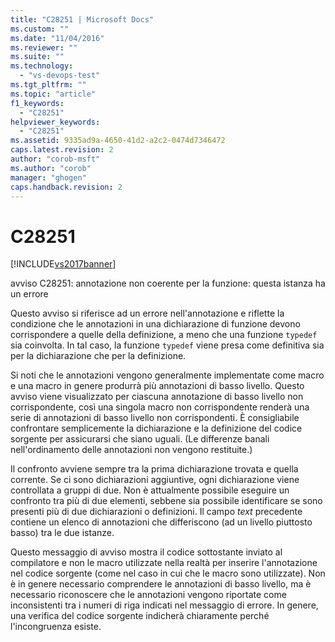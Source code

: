 ```yaml
---
title: "C28251 | Microsoft Docs"
ms.custom: ""
ms.date: "11/04/2016"
ms.reviewer: ""
ms.suite: ""
ms.technology: 
  - "vs-devops-test"
ms.tgt_pltfrm: ""
ms.topic: "article"
f1_keywords: 
  - "C28251"
helpviewer_keywords: 
  - "C28251"
ms.assetid: 9335ad9a-4650-41d2-a2c2-0474d7346472
caps.latest.revision: 2
author: "corob-msft"
ms.author: "corob"
manager: "ghogen"
caps.handback.revision: 2
---
```

# C28251
[!INCLUDE[vs2017banner](../code-quality/includes/vs2017banner.md)]

avviso C28251: annotazione non coerente per la funzione: questa istanza ha un errore  
  
 Questo avviso si riferisce ad un errore nell'annotazione e riflette la condizione che le annotazioni in una dichiarazione di funzione devono corrispondere a quelle della definizione, a meno che una funzione `typedef` sia coinvolta.  In tal caso, la funzione `typedef` viene presa come definitiva sia per la dichiarazione che per la definizione.  
  
 Si noti che le annotazioni vengono generalmente implementate come macro e una macro in genere produrrà più annotazioni di basso livello.  Questo avviso viene visualizzato per ciascuna annotazione di basso livello non corrispondente, così una singola macro non corrispondente renderà una serie di annotazioni di basso livello non corrispondenti.  È consigliabile confrontare semplicemente la dichiarazione e la definizione del codice sorgente per assicurarsi che siano uguali. \(Le differenze banali nell'ordinamento delle annotazioni non vengono restituite.\)  
  
 Il confronto avviene sempre tra la prima dichiarazione trovata e quella corrente.  Se ci sono dichiarazioni aggiuntive, ogni dichiarazione viene controllata a gruppi di due.  Non è attualmente possibile eseguire un confronto tra più di due elementi, sebbene sia possibile identificare se sono presenti più di due dichiarazioni o definizioni.  Il campo *text* precedente contiene un elenco di annotazioni che differiscono \(ad un livello piuttosto basso\) tra le due istanze.  
  
 Questo messaggio di avviso mostra il codice sottostante inviato al compilatore e non le macro utilizzate nella realtà per inserire l'annotazione nel codice sorgente \(come nel caso in cui che le macro sono utilizzate\).  Non è in genere necessario comprendere le annotazioni di basso livello, ma è necessario riconoscere che le annotazioni vengono riportate come inconsistenti tra i numeri di riga indicati nel messaggio di errore.  In genere, una verifica del codice sorgente indicherà chiaramente perché l'incongruenza esiste.